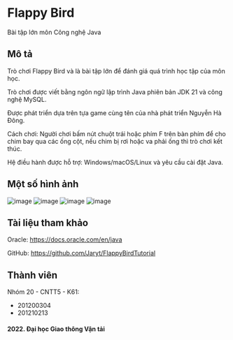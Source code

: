 # Flappy Bird
Bài tập lớn môn Công nghệ Java

## Mô tả
Trò chơi Flappy Bird và là bài tập lớn để đánh giá quá trình học tập của môn học.

Trò chơi được viết bằng ngôn ngữ lập trình Java phiên bản JDK 21 và công nghệ MySQL.

Được phát triển dựa trên tựa game cùng tên của nhà phát triển Nguyễn Hà Đông.

Cách chơi: Người chơi bấm nút chuột trái hoặc phím F trên bàn phím để cho chim bay qua các ống cột, nếu chim bị rơi hoặc va phải ống thì trò chơi kết thúc.

Hệ điều hành được hỗ trợ: Windows/macOS/Linux và yêu cầu cài đặt Java.

## Một số hình ảnh
![image](https://user-images.githubusercontent.com/85392867/163222904-8208606e-437b-49d3-82a8-5036878faaa4.png)
![image](https://user-images.githubusercontent.com/85392867/163222919-453ff749-87b3-4332-86bd-4febf4a29e0c.png)
![image](https://user-images.githubusercontent.com/85392867/163222937-87d2853c-2694-4ed7-88c5-081bcb6bdde3.png)
![image](https://user-images.githubusercontent.com/85392867/163222942-2e2421c9-43d1-43f8-a909-5fc63c0513f7.png)

## Tài liệu tham khảo
Oracle: https://docs.oracle.com/en/java

GitHub: https://github.com/Jaryt/FlappyBirdTutorial

## Thành viên
Nhóm 20 - CNTT5 - K61:

 * 201200304
 * 201210213

#### 2022. Đại học Giao thông Vận tải
